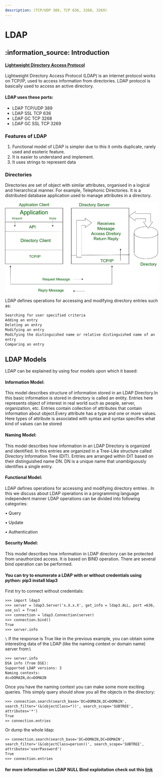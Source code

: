 ```yaml
---
description: (TCP/UDP 389, TCP 636, 3268, 3269)
---
```


# LDAP

## :information\_source: Introduction

#### [Lightweight Directory Access Protocol](https://datatracker.ietf.org/doc/html/rfc4511)

Lightweight Directory Access Protocol (LDAP) is an internet protocol works on TCP/IP, used to access information from directories. LDAP protocol is basically used to access an active directory.

#### LDAP uses these ports:

* LDAP TCP/UDP 389
* LDAP SSL TCP 636
* LDAP GC TCP 3268
* LDAP GC SSL TCP 3269

### Features of LDAP

1. Functional model of LDAP is simpler due to this it omits duplicate, rarely used and esoteric feature.
2. It is easier to understand and implement.
3. It uses strings to represent data

### Directories

Directories are set of object with similar attributes, organised in a logical and hierarchical manner. For example, Telephonic Directories. It is a distributed database application used to manage attributes in a directory.

![](<../../.gitbook/assets/image (45) (1).png>)

LDAP defines operations for accessing and modifying directory entries such as:

```
Searching for user specified criteria
Adding an entry
Deleting an entry
Modifying an entry
Modifying the distinguished name or relative distinguished name of an entry
Comparing an entry
```

## LDAP Models

​​LDAP can be explained by using four models upon which it based:

#### Information Model:

This model describes structure of information stored in an LDAP Directory.In this basic information is stored in directory is called an entity. Entries here represents object of interest in real world such as people, server, organization, etc. Entries contain collection of attributes that contain information about object.Every attribute has a type and one or more values. Here types of attribute is associated with syntax and syntax specifies what kind of values can be stored

#### Naming Model:

This model describes how information in an LDAP Directory is organized and identified. In this entries are organized in a Tree-Like structure called Directory Information Tree (DIT). Entries are arranged within DIT based on their distinguished name DN. DN is a unique name that unambiguously identifies a single entry.

#### Functional Model:

LDAP defines operations for accessing and modifying directory entries . In this we discuss about LDAP operations in a programming language independent manner LDAP operations can be divided into following categories:

• Query

• Update

• Authentication

#### Security Model:

This model describes how information in LDAP directory can be protected from unauthorized access. It is based on BIND operation. There are several bind operation can be performed.

#### You can try to enumerate a LDAP with or without credentials using python: pip3 install ldap3

First try to connect without credentials:

```
>>> import ldap3
>>> server = ldap3.Server('x.X.x.X', get_info = ldap3.ALL, port =636, use_ssl = True)
>>> connection = ldap3.Connection(server)
>>> connection.bind()
True
>>> server.info
```

`\` If the response is True like in the previous example, you can obtain some interesting data of the LDAP (like the naming context or domain name) server from:\\

```
>>> server.info
DSA info (from DSE):
Supported LDAP versions: 3
Naming contexts:
dc=DOMAIN,dc=DOMAIN
```

Once you have the naming context you can make some more exciting queries. This simply query should show you all the objects in the directory:

```
>>> connection.search(search_base='DC=DOMAIN,DC=DOMAIN', search_filter='(&(objectClass=*))', search_scope='SUBTREE', attributes='*')
True
>> connection.entries 
```

Or dump the whole ldap:

```
>> connection.search(search_base='DC=DOMAIN,DC=DOMAIN', search_filter='(&(objectClass=person))', search_scope='SUBTREE', attributes='userPassword')
True
>>> connection.entries 
```

#### for more information on LDAP NULL Bind exploitation check out this [link](https://www.n00py.io/2020/02/exploiting-ldap-server-null-bind/)
